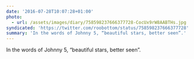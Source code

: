 ```yaml
---
date: '2016-07-28T10:07:28+01:00'
photo:
  - url: /assets/images/diary/758598237666377728-CocUx9rW8AABTHs.jpg
syndicated: 'https://twitter.com/roobottom/status/758598237666377728'
summary: 'In the words of Johnny 5, “beautiful stars, better seen”.'
---
```

In the words of Johnny 5, “beautiful stars, better seen”. 
